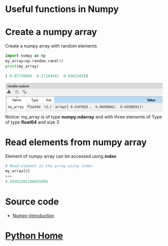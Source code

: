 # Useful functions in Numpy
# Create a numpy array
Create a numpy array with random elements
```Python
import numpy as np
my_array=np.random.rand(3)
print(my_array)
```
```Python
[ 0.87730866  0.17164441  0.93822828]
```
![output](ndarray-spyder-variable-explorer.PNG)
Notice: my_array is of type **numpy.ndarray** and with three elements of Type of type **float64** and size 3

# Read elements from numpy array
Element of numpy array can be accessed using **index**
```Python
# Read element in the array using index
my_array[0]
>>>
0.59382282106091899
```
# Source code
- [Numpy-Introduction](Numpy-Introduction.py)

# [Python Home](index.html#Numpy-Introduction)
